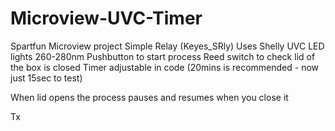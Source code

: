 # Microview-UVC-Timer

Spartfun Microview project
Simple Relay (Keyes_SRly)
Uses Shelly UVC LED lights 260-280nm
Pushbutton to start process
Reed switch to check lid of the box is closed
Timer adjustable in code (20mins is recommended - now just 15sec to test)

When lid opens the process pauses and resumes when you close it


Tx

